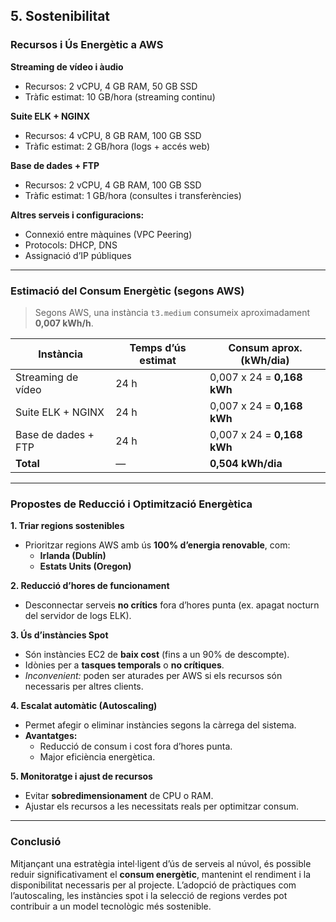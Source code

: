 ## 5. Sostenibilitat

### Recursos i Ús Energètic a AWS

**Streaming de vídeo i àudio**  
- Recursos: 2 vCPU, 4 GB RAM, 50 GB SSD  
- Tràfic estimat: 10 GB/hora (streaming continu)  

**Suite ELK + NGINX**  
- Recursos: 4 vCPU, 8 GB RAM, 100 GB SSD  
- Tràfic estimat: 2 GB/hora (logs + accés web)  

**Base de dades + FTP**  
- Recursos: 2 vCPU, 4 GB RAM, 100 GB SSD  
- Tràfic estimat: 1 GB/hora (consultes i transferències)  

**Altres serveis i configuracions:**  
- Connexió entre màquines (VPC Peering)  
- Protocols: DHCP, DNS  
- Assignació d’IP públiques  

---

### Estimació del Consum Energètic (segons AWS)

> Segons AWS, una instància `t3.medium` consumeix aproximadament **0,007 kWh/h**.

| Instància                | Temps d’ús estimat | Consum aprox. (kWh/dia)       |
|--------------------------|--------------------|-------------------------------|
| Streaming de vídeo       | 24 h               | 0,007 x 24 = **0,168 kWh**    |
| Suite ELK + NGINX        | 24 h               | 0,007 x 24 = **0,168 kWh**    |
| Base de dades + FTP      | 24 h               | 0,007 x 24 = **0,168 kWh**    |
| **Total**                | —                  | **0,504 kWh/dia**             |

---

### Propostes de Reducció i Optimització Energètica

**1. Triar regions sostenibles**  
- Prioritzar regions AWS amb ús **100% d’energia renovable**, com:  
  - **Irlanda (Dublín)**  
  - **Estats Units (Oregon)**

**2. Reducció d’hores de funcionament**  
- Desconnectar serveis **no crítics** fora d’hores punta (ex. apagat nocturn del servidor de logs ELK).

**3. Ús d’instàncies Spot**  
- Són instàncies EC2 de **baix cost** (fins a un 90% de descompte).  
- Idònies per a **tasques temporals** o **no crítiques**.  
- *Inconvenient:* poden ser aturades per AWS si els recursos són necessaris per altres clients.

**4. Escalat automàtic (Autoscaling)**  
- Permet afegir o eliminar instàncies segons la càrrega del sistema.  
- **Avantatges:**  
  - Reducció de consum i cost fora d’hores punta.  
  - Major eficiència energètica.

**5. Monitoratge i ajust de recursos**  
- Evitar **sobredimensionament** de CPU o RAM.  
- Ajustar els recursos a les necessitats reals per optimitzar consum.

---

### Conclusió

Mitjançant una estratègia intel·ligent d’ús de serveis al núvol, és possible reduir significativament el **consum energètic**, mantenint el rendiment i la disponibilitat necessaris per al projecte. L’adopció de pràctiques com l’autoscaling, les instàncies spot i la selecció de regions verdes pot contribuir a un model tecnològic més sostenible.
